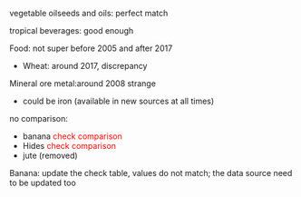 vegetable oilseeds and oils: perfect match

tropical beverages: good enough

Food: not super before 2005 and after 2017

- Wheat: around 2017, discrepancy



Mineral ore metal:around 2008 strange

- could be iron (available in new sources at all times)



no comparison: 

- banana <span style = 'color:red'>check comparison</span>
- Hides <span style = 'color:red'>check comparison</span>
- jute (removed)





Banana: update the check table, values do not match; the data source need to be updated too

